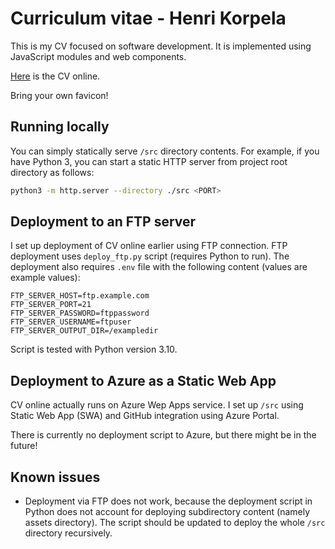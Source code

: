 # Curriculum vitae - Henri Korpela

This is my CV focused on software development. It is implemented using JavaScript modules and web components.

[Here](http://henrijahanna.fi/henri/) is the CV online.

Bring your own favicon!

## Running locally

You can simply statically serve `/src` directory contents. For example, if you have Python 3, you can start a static HTTP server from project root directory as follows:

```bash
python3 -m http.server --directory ./src <PORT>
```

## Deployment to an FTP server

I set up deployment of CV online earlier using FTP connection. FTP deployment uses `deploy_ftp.py` script (requires Python to run). The deployment also requires `.env` file with the following content (values are example values):

```
FTP_SERVER_HOST=ftp.example.com
FTP_SERVER_PORT=21
FTP_SERVER_PASSWORD=ftppassword
FTP_SERVER_USERNAME=ftpuser
FTP_SERVER_OUTPUT_DIR=/exampledir
```

Script is tested with Python version 3.10.

## Deployment to Azure as a Static Web App

CV online actually runs on Azure Wep Apps service. I set up `/src` using Static Web App (SWA) and GitHub integration using Azure Portal. 

There is currently no deployment script to Azure, but there might be in the future!

## Known issues

- Deployment via FTP does not work, because the deployment script in Python does not account for deploying subdirectory content (namely assets directory). The script should be updated to deploy the whole `/src` directory recursively.